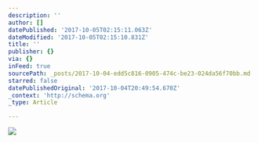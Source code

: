```yaml
---
description: ''
author: []
datePublished: '2017-10-05T02:15:11.063Z'
dateModified: '2017-10-05T02:15:10.831Z'
title: ''
publisher: {}
via: {}
inFeed: true
sourcePath: _posts/2017-10-04-edd5c816-0905-474c-be23-024da56f70bb.md
starred: false
datePublishedOriginal: '2017-10-04T20:49:54.670Z'
_context: 'http://schema.org'
_type: Article

---
```

![](https://the-grid-user-content.s3-us-west-2.amazonaws.com/eab4ce57-c021-4b67-9486-263c8ba7f563.jpg)